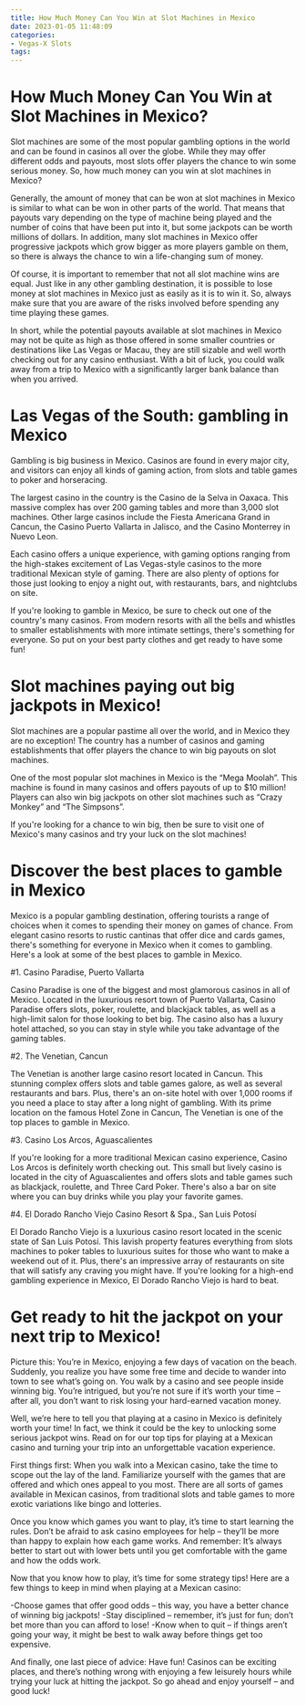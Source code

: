 ```yaml
---
title: How Much Money Can You Win at Slot Machines in Mexico
date: 2023-01-05 11:48:09
categories:
- Vegas-X Slots
tags:
---
```



#  How Much Money Can You Win at Slot Machines in Mexico?

Slot machines are some of the most popular gambling options in the world and can be found in casinos all over the globe. While they may offer different odds and payouts, most slots offer players the chance to win some serious money. So, how much money can you win at slot machines in Mexico?

Generally, the amount of money that can be won at slot machines in Mexico is similar to what can be won in other parts of the world. That means that payouts vary depending on the type of machine being played and the number of coins that have been put into it, but some jackpots can be worth millions of dollars. In addition, many slot machines in Mexico offer progressive jackpots which grow bigger as more players gamble on them, so there is always the chance to win a life-changing sum of money.

Of course, it is important to remember that not all slot machine wins are equal. Just like in any other gambling destination, it is possible to lose money at slot machines in Mexico just as easily as it is to win it. So, always make sure that you are aware of the risks involved before spending any time playing these games.

In short, while the potential payouts available at slot machines in Mexico may not be quite as high as those offered in some smaller countries or destinations like Las Vegas or Macau, they are still sizable and well worth checking out for any casino enthusiast. With a bit of luck, you could walk away from a trip to Mexico with a significantly larger bank balance than when you arrived.

#  Las Vegas of the South: gambling in Mexico

Gambling is big business in Mexico. Casinos are found in every major city, and visitors can enjoy all kinds of gaming action, from slots and table games to poker and horseracing.

The largest casino in the country is the Casino de la Selva in Oaxaca. This massive complex has over 200 gaming tables and more than 3,000 slot machines. Other large casinos include the Fiesta Americana Grand in Cancun, the Casino Puerto Vallarta in Jalisco, and the Casino Monterrey in Nuevo Leon.

Each casino offers a unique experience, with gaming options ranging from the high-stakes excitement of Las Vegas-style casinos to the more traditional Mexican style of gaming. There are also plenty of options for those just looking to enjoy a night out, with restaurants, bars, and nightclubs on site.

If you're looking to gamble in Mexico, be sure to check out one of the country's many casinos. From modern resorts with all the bells and whistles to smaller establishments with more intimate settings, there's something for everyone. So put on your best party clothes and get ready to have some fun!

#  Slot machines paying out big jackpots in Mexico!

Slot machines are a popular pastime all over the world, and in Mexico they are no exception! The country has a number of casinos and gaming establishments that offer players the chance to win big payouts on slot machines.

One of the most popular slot machines in Mexico is the “Mega Moolah”. This machine is found in many casinos and offers payouts of up to $10 million! Players can also win big jackpots on other slot machines such as “Crazy Monkey” and “The Simpsons”.

If you're looking for a chance to win big, then be sure to visit one of Mexico's many casinos and try your luck on the slot machines!

#  Discover the best places to gamble in Mexico

Mexico is a popular gambling destination, offering tourists a range of choices when it comes to spending their money on games of chance. From elegant casino resorts to rustic cantinas that offer dice and cards games, there's something for everyone in Mexico when it comes to gambling. Here's a look at some of the best places to gamble in Mexico.

#1. Casino Paradise, Puerto Vallarta

Casino Paradise is one of the biggest and most glamorous casinos in all of Mexico. Located in the luxurious resort town of Puerto Vallarta, Casino Paradise offers slots, poker, roulette, and blackjack tables, as well as a high-limit salon for those looking to bet big. The casino also has a luxury hotel attached, so you can stay in style while you take advantage of the gaming tables.

#2. The Venetian, Cancun

The Venetian is another large casino resort located in Cancun. This stunning complex offers slots and table games galore, as well as several restaurants and bars. Plus, there's an on-site hotel with over 1,000 rooms if you need a place to stay after a long night of gambling. With its prime location on the famous Hotel Zone in Cancun, The Venetian is one of the top places to gamble in Mexico.

#3. Casino Los Arcos, Aguascalientes

If you're looking for a more traditional Mexican casino experience, Casino Los Arcos is definitely worth checking out. This small but lively casino is located in the city of Aguascalientes and offers slots and table games such as blackjack, roulette, and Three Card Poker. There's also a bar on site where you can buy drinks while you play your favorite games.

#4. El Dorado Rancho Viejo Casino Resort & Spa., San Luis Potosí

El Dorado Rancho Viejo is a luxurious casino resort located in the scenic state of San Luis Potosí. This lavish property features everything from slots machines to poker tables to luxurious suites for those who want to make a weekend out of it. Plus, there's an impressive array of restaurants on site that will satisfy any craving you might have. If you're looking for a high-end gambling experience in Mexico, El Dorado Rancho Viejo is hard to beat.

#  Get ready to hit the jackpot on your next trip to Mexico!

Picture this: You’re in Mexico, enjoying a few days of vacation on the beach. Suddenly, you realize you have some free time and decide to wander into town to see what’s going on. You walk by a casino and see people inside winning big. You’re intrigued, but you’re not sure if it’s worth your time – after all, you don’t want to risk losing your hard-earned vacation money.

Well, we’re here to tell you that playing at a casino in Mexico is definitely worth your time! In fact, we think it could be the key to unlocking some serious jackpot wins. Read on for our top tips for playing at a Mexican casino and turning your trip into an unforgettable vacation experience.

First things first: When you walk into a Mexican casino, take the time to scope out the lay of the land. Familiarize yourself with the games that are offered and which ones appeal to you most. There are all sorts of games available in Mexican casinos, from traditional slots and table games to more exotic variations like bingo and lotteries.

Once you know which games you want to play, it’s time to start learning the rules. Don’t be afraid to ask casino employees for help – they’ll be more than happy to explain how each game works. And remember: It’s always better to start out with lower bets until you get comfortable with the game and how the odds work.

Now that you know how to play, it’s time for some strategy tips! Here are a few things to keep in mind when playing at a Mexican casino:

-Choose games that offer good odds – this way, you have a better chance of winning big jackpots!
-Stay disciplined – remember, it’s just for fun; don’t bet more than you can afford to lose!
-Know when to quit – if things aren’t going your way, it might be best to walk away before things get too expensive.

And finally, one last piece of advice: Have fun! Casinos can be exciting places, and there’s nothing wrong with enjoying a few leisurely hours while trying your luck at hitting the jackpot. So go ahead and enjoy yourself – and good luck!